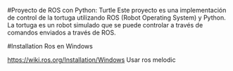 #Proyecto de ROS con Python: Turtle
Este proyecto es una implementación de control de la tortuga utilizando ROS (Robot Operating System) y Python. La tortuga es un robot simulado que se puede controlar a través de comandos enviados a través de ROS.

#Installation
Ros en Windows

  https://wiki.ros.org/Installation/Windows
  Usar ros melodic
